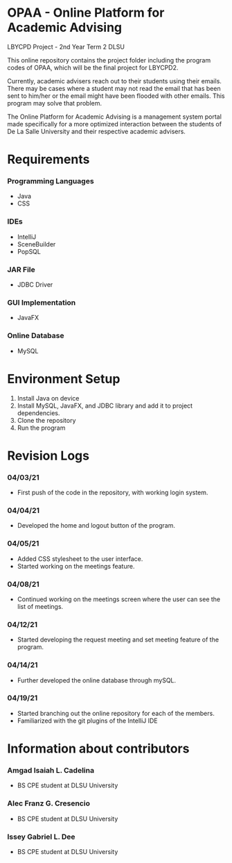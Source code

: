 # OPAA - Online Platform for Academic Advising
LBYCPD Project - 2nd Year Term 2 DLSU

This online repository contains the project folder including the program codes of OPAA, which will be the final project for LBYCPD2. 

Currently, academic advisers reach out to their students using their emails. There may be cases where 
a student may not read the email that has been sent to him/her or the email might have been flooded with other emails. 
This program may solve that problem.

The Online Platform for Academic Advising is a management system portal made specifically for a more 
optimized interaction between the students of De La Salle University and their respective academic advisers.


# Requirements
### Programming Languages 
- Java
- CSS

### IDEs
- IntelliJ
- SceneBuilder
- PopSQL

### JAR File 
- JDBC Driver

### GUI Implementation
- JavaFX

### Online Database 
- MySQL

# Environment Setup
1.  Install Java on device
2.  Install MySQL, JavaFX, and JDBC library and add it to project dependencies.
3.  Clone the repository
4.  Run the program

# Revision Logs
### 04/03/21 
- First push of the code in the repository, with working login system.

### 04/04/21 
- Developed the home and logout button of the program.

### 04/05/21 
- Added CSS stylesheet to the user interface. 
- Started working on the meetings feature. 

### 04/08/21 
- Continued working on the meetings screen where the user can see the list of meetings.

### 04/12/21 
- Started developing the request meeting and set meeting feature of the program.

### 04/14/21
- Further developed the online database through mySQL. 

### 04/19/21
- Started branching out the online repository for each of the members.
- Familiarized with the git plugins of the IntelliJ IDE

# Information about contributors

### Amgad Isaiah L. Cadelina

- BS CPE student at DLSU University

### Alec Franz G. Cresencio

- BS CPE student at DLSU University

### Issey Gabriel L. Dee

- BS CPE student at DLSU University
